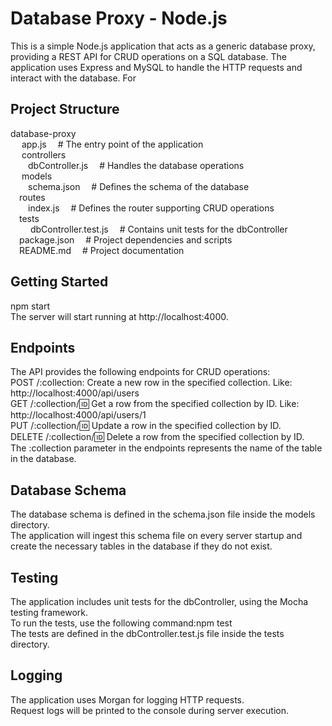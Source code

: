 # Database Proxy - Node.js

This is a simple Node.js application that acts as a generic database proxy, providing a REST API for CRUD operations on a SQL database. The application uses Express and MySQL to handle the HTTP requests and interact with the database. For
## Project Structure
database-proxy
<br> &emsp; app.js &emsp;# The entry point of the application
<br> &emsp; controllers
<br> &emsp;&emsp;dbController.js &emsp;# Handles the database operations
<br> &emsp; models
<br> &emsp;&emsp;schema.json &emsp;# Defines the schema of the database
<br> &emsp;routes
<br> &emsp;&emsp;index.js &emsp;# Defines the router supporting CRUD operations
<br> &emsp;tests
<br> &emsp;&emsp; dbController.test.js &emsp;# Contains unit tests for the dbController
<br> &emsp;package.json &emsp;# Project dependencies and scripts
<br> &emsp;README.md &emsp;# Project documentation
## Getting Started
npm start
<br>The server will start running at http://localhost:4000.
## Endpoints
The API provides the following endpoints for CRUD operations:
<br>POST /:collection: Create a new row in the specified collection. Like: http://localhost:4000/api/users
<br>GET /:collection/:id: Get a row from the specified collection by ID. Like: http://localhost:4000/api/users/1
<br>PUT /:collection/:id: Update a row in the specified collection by ID.
<br>DELETE /:collection/:id: Delete a row from the specified collection by ID.
<br>The :collection parameter in the endpoints represents the name of the table in the database.
## Database Schema
The database schema is defined in the schema.json file inside the models directory. <br>The application will ingest this schema file on every server startup and create the necessary tables in the database if they do not exist.
## Testing
The application includes unit tests for the dbController, using the Mocha testing framework. <br>To run the tests, use the following command:npm test
<br>The tests are defined in the dbController.test.js file inside the tests directory.
## Logging
The application uses Morgan for logging HTTP requests. <br>Request logs will be printed to the console during server execution.
